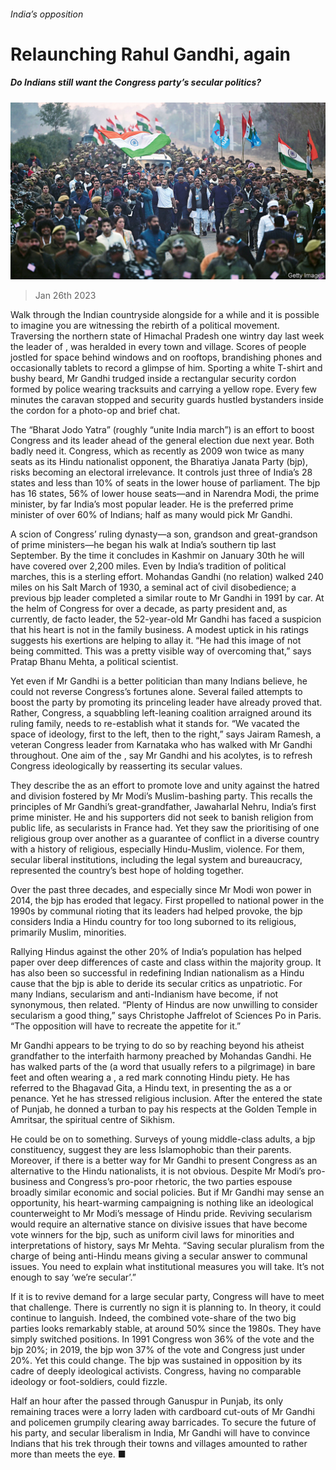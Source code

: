 ###### India’s opposition

# Relaunching Rahul Gandhi, again 

##### Do Indians still want the Congress party’s secular politics? 

![image](images/20230128_ASP003.jpg) 

> Jan 26th 2023 

Walk through the Indian countryside alongside  for a while and it is possible to imagine you are witnessing the rebirth of a political movement. Traversing the northern state of Himachal Pradesh one wintry day last week the leader of , was heralded in every town and village. Scores of people jostled for space behind windows and on rooftops, brandishing phones and occasionally tablets to record a glimpse of him. Sporting a white T-shirt and bushy beard, Mr Gandhi trudged inside a rectangular security cordon formed by police wearing tracksuits and carrying a yellow rope. Every few minutes the caravan stopped and security guards hustled bystanders inside the cordon for a photo-op and brief chat.

The “Bharat Jodo Yatra” (roughly “unite India march”) is an effort to boost Congress and its leader ahead of the general election due next year. Both badly need it. Congress, which as recently as 2009 won twice as many seats as its Hindu nationalist opponent, the Bharatiya Janata Party (bjp), risks becoming an electoral irrelevance. It controls just three of India’s 28 states and less than 10% of seats in the lower house of parliament. The bjp has 16 states, 56% of lower house seats—and in Narendra Modi, the prime minister, by far India’s most popular leader. He is the preferred prime minister of over 60% of Indians; half as many would pick Mr Gandhi.

A scion of Congress’ ruling dynasty—a son, grandson and great-grandson of prime ministers—he began his walk at India’s southern tip last September. By the time it concludes in Kashmir on January 30th he will have covered over 2,200 miles. Even by India’s tradition of political marches, this is a sterling effort. Mohandas Gandhi (no relation) walked 240 miles on his Salt March of 1930, a seminal act of civil disobedience; a previous bjp leader completed a similar route to Mr Gandhi in 1991 by car. At the helm of Congress for over a decade, as party president and, as currently, de facto leader, the 52-year-old Mr Gandhi has faced a suspicion that his heart is not in the family business. A modest uptick in his ratings suggests his exertions are helping to allay it. “He had this image of not being committed. This was a pretty visible way of overcoming that,” says Pratap Bhanu Mehta, a political scientist. 

Yet even if Mr Gandhi is a better politician than many Indians believe, he could not reverse Congress’s fortunes alone. Several failed attempts to boost the party by promoting its princeling leader have already proved that. Rather, Congress, a squabbling left-leaning coalition arraigned around its ruling family, needs to re-establish what it stands for. “We vacated the space of ideology, first to the left, then to the right,” says Jairam Ramesh, a veteran Congress leader from Karnataka who has walked with Mr Gandhi throughout. One aim of the , say Mr Gandhi and his acolytes, is to refresh Congress ideologically by reasserting its secular values.

They describe the  as an effort to promote love and unity against the hatred and division fostered by Mr Modi’s Muslim-bashing party. This recalls the principles of Mr Gandhi’s great-grandfather, Jawaharlal Nehru, India’s first prime minister. He and his supporters did not seek to banish religion from public life, as secularists in France had. Yet they saw the prioritising of one religious group over another as a guarantee of conflict in a diverse country with a history of religious, especially Hindu-Muslim, violence. For them, secular liberal institutions, including the legal system and bureaucracy, represented the country’s best hope of holding together.

Over the past three decades, and especially since Mr Modi won power in 2014, the bjp has eroded that legacy. First propelled to national power in the 1990s by communal rioting that its leaders had helped provoke, the bjp considers India a Hindu country for too long suborned to its religious, primarily Muslim, minorities.

Rallying Hindus against the other 20% of India’s population has helped paper over deep differences of caste and class within the majority group. It has also been so successful in redefining Indian nationalism as a Hindu cause that the bjp is able to deride its secular critics as unpatriotic. For many Indians, secularism and anti-Indianism have become, if not synonymous, then related. “Plenty of Hindus are now unwilling to consider secularism a good thing,” says Christophe Jaffrelot of Sciences Po in Paris. “The opposition will have to recreate the appetite for it.”

Mr Gandhi appears to be trying to do so by reaching beyond his atheist grandfather to the interfaith harmony preached by Mohandas Gandhi. He has walked parts of the  (a word that usually refers to a pilgrimage) in bare feet and often wearing a , a red mark connoting Hindu piety. He has referred to the Bhagavad Gita, a Hindu text, in presenting the as a or penance. Yet he has stressed religious inclusion. After the  entered the state of Punjab, he donned a turban to pay his respects at the Golden Temple in Amritsar, the spiritual centre of Sikhism.

He could be on to something. Surveys of young middle-class adults, a bjp constituency, suggest they are less Islamophobic than their parents. Moreover, if there is a better way for Mr Gandhi to present Congress as an alternative to the Hindu nationalists, it is not obvious. Despite Mr Modi’s pro-business and Congress’s pro-poor rhetoric, the two parties espouse broadly similar economic and social policies. But if Mr Gandhi may sense an opportunity, his heart-warming campaigning is nothing like an ideological counterweight to Mr Modi’s message of Hindu pride. Reviving secularism would require an alternative stance on divisive issues that have become vote winners for the bjp, such as uniform civil laws for minorities and interpretations of history, says Mr Mehta. “Saving secular pluralism from the charge of being anti-Hindu means giving a secular answer to communal issues. You need to explain what institutional measures you will take. It’s not enough to say ‘we’re secular’.”

If it is to revive demand for a large secular party, Congress will have to meet that challenge. There is currently no sign it is planning to. In theory, it could continue to languish. Indeed, the combined vote-share of the two big parties looks remarkably stable, at around 50% since the 1980s. They have simply switched positions. In 1991 Congress won 36% of the vote and the bjp 20%; in 2019, the bjp won 37% of the vote and Congress just under 20%. Yet this could change. The bjp was sustained in opposition by its cadre of deeply ideological activists. Congress, having no comparable ideology or foot-soldiers, could fizzle.

Half an hour after the  passed through Ganuspur in Punjab, its only remaining traces were a lorry laden with cardboard cut-outs of Mr Gandhi and policemen grumpily clearing away barricades. To secure the future of his party, and secular liberalism in India, Mr Gandhi will have to convince Indians that his trek through their towns and villages amounted to rather more than meets the eye. ■

